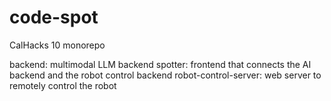 # code-spot
CalHacks 10 monorepo

backend: multimodal LLM backend
spotter: frontend that connects the AI backend and the robot control backend
robot-control-server: web server to remotely control the robot

